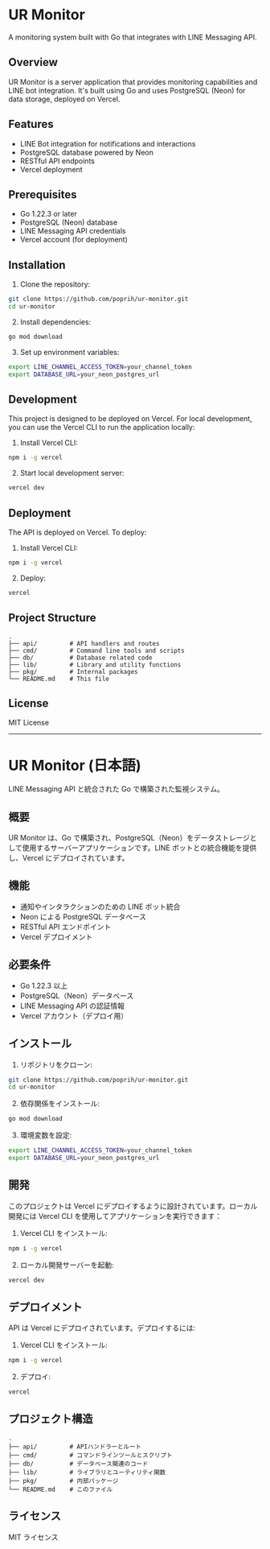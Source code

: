 # UR Monitor

A monitoring system built with Go that integrates with LINE Messaging API.

## Overview

UR Monitor is a server application that provides monitoring capabilities and LINE bot integration. It's built using Go and uses PostgreSQL (Neon) for data storage, deployed on Vercel.

## Features

- LINE Bot integration for notifications and interactions
- PostgreSQL database powered by Neon
- RESTful API endpoints
- Vercel deployment

## Prerequisites

- Go 1.22.3 or later
- PostgreSQL (Neon) database
- LINE Messaging API credentials
- Vercel account (for deployment)

## Installation

1. Clone the repository:

```bash
git clone https://github.com/poprih/ur-monitor.git
cd ur-monitor
```

2. Install dependencies:

```bash
go mod download
```

3. Set up environment variables:

```bash
export LINE_CHANNEL_ACCESS_TOKEN=your_channel_token
export DATABASE_URL=your_neon_postgres_url
```

## Development

This project is designed to be deployed on Vercel. For local development, you can use the Vercel CLI to run the application locally:

1. Install Vercel CLI:

```bash
npm i -g vercel
```

2. Start local development server:

```bash
vercel dev
```

## Deployment

The API is deployed on Vercel. To deploy:

1. Install Vercel CLI:

```bash
npm i -g vercel
```

2. Deploy:

```bash
vercel
```

## Project Structure

```
.
├── api/         # API handlers and routes
├── cmd/         # Command line tools and scripts
├── db/          # Database related code
├── lib/         # Library and utility functions
├── pkg/         # Internal packages
└── README.md    # This file
```

## License

MIT License

---

# UR Monitor (日本語)

LINE Messaging API と統合された Go で構築された監視システム。

## 概要

UR Monitor は、Go で構築され、PostgreSQL（Neon）をデータストレージとして使用するサーバーアプリケーションです。LINE ボットとの統合機能を提供し、Vercel にデプロイされています。

## 機能

- 通知やインタラクションのための LINE ボット統合
- Neon による PostgreSQL データベース
- RESTful API エンドポイント
- Vercel デプロイメント

## 必要条件

- Go 1.22.3 以上
- PostgreSQL（Neon）データベース
- LINE Messaging API の認証情報
- Vercel アカウント（デプロイ用）

## インストール

1. リポジトリをクローン:

```bash
git clone https://github.com/poprih/ur-monitor.git
cd ur-monitor
```

2. 依存関係をインストール:

```bash
go mod download
```

3. 環境変数を設定:

```bash
export LINE_CHANNEL_ACCESS_TOKEN=your_channel_token
export DATABASE_URL=your_neon_postgres_url
```

## 開発

このプロジェクトは Vercel にデプロイするように設計されています。ローカル開発には Vercel CLI を使用してアプリケーションを実行できます：

1. Vercel CLI をインストール:

```bash
npm i -g vercel
```

2. ローカル開発サーバーを起動:

```bash
vercel dev
```

## デプロイメント

API は Vercel にデプロイされています。デプロイするには:

1. Vercel CLI をインストール:

```bash
npm i -g vercel
```

2. デプロイ:

```bash
vercel
```

## プロジェクト構造

```
.
├── api/         # APIハンドラーとルート
├── cmd/         # コマンドラインツールとスクリプト
├── db/          # データベース関連のコード
├── lib/         # ライブラリとユーティリティ関数
├── pkg/         # 内部パッケージ
└── README.md    # このファイル
```

## ライセンス

MIT ライセンス
